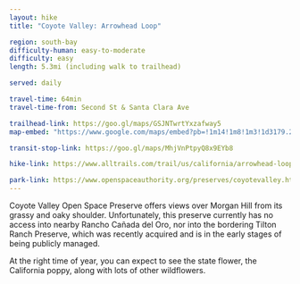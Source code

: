 ```yaml
---
layout: hike
title: "Coyote Valley: Arrowhead Loop"

region: south-bay
difficulty-human: easy-to-moderate
difficulty: easy
length: 5.3mi (including walk to trailhead)

served: daily

travel-time: 64min
travel-time-from: Second St & Santa Clara Ave

trailhead-link: https://goo.gl/maps/GSJNTwrtYxzafway5
map-embed: "https://www.google.com/maps/embed?pb=!1m14!1m8!1m3!1d3179.2396258406657!2d-121.7251325!3d37.1707759!3m2!1i1024!2i768!4f13.1!3m3!1m2!1s0x808e242c286d76f5%3A0x9879a3736d317f91!2sCoyote%20Valley%20Open%20Space%20Preserve%20-%20Parking%20Lot!5e0!3m2!1sen!2sus!4v1687410357903!5m2!1sen!2sus"

transit-stop-link: https://goo.gl/maps/MhjVnPtpyQ8x9EYb8

hike-link: https://www.alltrails.com/trail/us/california/arrowhead-loop-trail--2

park-link: https://www.openspaceauthority.org/preserves/coyotevalley.html
---
```


Coyote Valley Open Space Preserve offers views over Morgan Hill from its grassy and oaky shoulder. Unfortunately, this preserve currently has no access into nearby Rancho Cañada del Oro, nor into the bordering Tilton Ranch Preserve, which was recently acquired and is in the early stages of being publicly managed.

At the right time of year, you can expect to see the state flower, the California poppy, along with lots of other wildflowers.